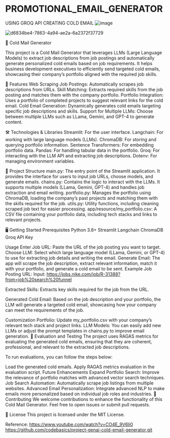 # PROMOTIONAL_EMAIL_GENERATOR
USING GROQ API CREATING COLD EMAIL 
![image](https://github.com/user-attachments/assets/d0d9c18e-94b9-40aa-97f8-172d5b814e66)

![d6834be4-7863-4a94-ae2a-6a2372f37729](https://github.com/user-attachments/assets/b4821b0d-51da-41ad-b73a-0294b825badb)



📧 Cold Mail Generator
  
  This project is a Cold Mail Generator that leverages LLMs (Large Language Models) to extract job descriptions 
  from job postings and automatically generate personalized cold emails based on job requirements. 
  It helps business development executives to efficiently send targeted cold emails, 
  showcasing their company’s portfolio aligned with the required job skills.

🚀 Features
  Web Scraping Job Postings: Automatically scrapes job descriptions from URLs.
  Skill Matching: Extracts required skills from the job posting and matches them with the company portfolio.
  Portfolio Integration: Uses a portfolio of completed projects to suggest relevant links for the cold email.
  Cold Email Generation: Dynamically generates cold emails targeting specific job descriptions and skills.
  Support for Multiple LLMs: Choose between multiple LLMs such as LLama, Gemini, and GPT-4 to generate content.

🛠️ Technologies & Libraries
  Streamlit: For the user interface.
  Langchain: For working with large language models (LLMs).
  ChromaDB: For storing and querying portfolio information.
  Sentence Transformers: For embedding portfolio data.
  Pandas: For handling tabular data in the portfolio.
  Groq: For interacting with the LLM API and extracting job descriptions.
  Dotenv: For managing environment variables.

📂 Project Structure
  main.py: The entry point of the Streamlit application. It provides the interface for users to input job URLs, choose models, and generate emails.
  chains.py: Contains the logic to interact with the LLMs. It supports multiple models (LLama, Gemini, GPT-4) and handles job extraction and email writing.
  portfolio.py: Manages the portfolio using ChromaDB, loading the company’s past projects and matching them with the skills required for the job.
  utils.py: Utility functions, including cleaning scraped job text for easier processing.
  app/resource/my_portfolio.csv: A CSV file containing your portfolio data, including tech stacks and links to relevant projects.

🖥️ Getting Started
  Prerequisites
  Python 3.8+
  Streamlit
  Langchain
  ChromaDB
  Groq API Key



Usage
  Enter Job URL: Paste the URL of the job posting you want to target.
  Choose LLM: Select which large language model (LLama, Gemini, or GPT-4) to use for extracting job details and writing the email.
  Generate Email: The app will scrape the job description, extract relevant information, match it with your portfolio, and generate a cold email to be sent.
  Example
  Job Posting URL:
  Input: https://jobs.nike.com/job/R-31388?from=job%20search%20funnel
  
  Extracted Skills:
  Extracts key skills required for the job from the URL.
  
  Generated Cold Email:
  Based on the job description and your portfolio, the LLM will generate a targeted cold email, showcasing how your company can meet the requirements of the job.

Customization
  Portfolio: Update my_portfolio.csv with your company’s relevant tech stack and project links.
  LLM Models: You can easily add new LLMs or adjust the prompt templates in chains.py to improve email generation.
  🧪 Evaluation and Testing
  The project uses RAGAS metrics for evaluating the generated cold emails, ensuring that they are coherent, professional, and relevant to the extracted job descriptions.

To run evaluations, you can follow the steps below:

  Load the generated cold emails.
  Apply RAGAS metrics evaluation in the evaluation script.
  Future Enhancements
  Expand Portfolio Search: Improve the relevance of portfolio matches with advanced vector search techniques.
  Job Search Automation: Automatically scrape job listings from multiple websites.
  Advanced Email Personalization: Integrate advanced NLP to make emails more personalized based on individual job roles and industries.
🤝 Contributing
  We welcome contributions to enhance the functionality of this Cold Mail Generator. Feel free to open issues or submit pull requests.

📄 License
This project is licensed under the MIT License.

Reference: 
  https://www.youtube.com/watch?v=CO4E_9V6li0
  https://github.com/codebasics/project-genai-cold-email-generator.git
